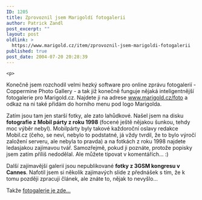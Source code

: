 ```yaml
---
ID: 1205
title: Zprovoznil jsem Marigoldí fotogalerii
author: Patrick Zandl
post_excerpt: ""
layout: post
oldlink: >
  https://www.marigold.cz/item/zprovoznil-jsem-marigoldi-fotogalerii
published: true
post_date: 2004-07-20 20:28:39
---
```

	<p>
Konečně jsem rozchodil velmi hezký software pro online zprávu fotogalerií - Coppermine Photo Gallery - a tak již konečně funguje nějaká inteligentnější fotogalerie pro Marigold.cz. Najdete ji na adrese <a href="http://www.marigold.cz/foto">www.marigold.cz/foto</a> a odkaz na ni také přidám do horního menu pod logo Marigolda. </p>
<p>
Zatím jsou tam jen starší fotky, ale zato lahůdkové. Našel jsem na disku <strong>fotografie z Mobil párty z roku 1998</strong> (focené ještě nějakou šunkou, tehdy moc výběr nebyl). Mobilpárty byly takové každoroční oslavy redakce Mobil.cz (čeho, se neví, nebylo to podstatné, já vždy tvrdil, že to bylo výročí založení serveru, ale nebyla to pravda) a na fotkách z roku 1998 najdete ledasjakou zajímavou tvář. Samozřejmě, pokud ji poznáte, protože popisky jsem zatím příliš nedodělal. Ale můžete tipovat v komentářích... :)</p>
<p>
Další zajímavější galerií jsou nepublikované <strong>fotky z 3GSM kongresu v Cannes</strong>. Nafotil jsem si několik zajímavých slide z přednášek s tím, že k tomu později zpracuji článek, ale znáte to, nějak to nevyšlo...</p>
<p>
Takže <a href="http://www.marigold.cz/foto">fotogalerie je zde...</a></p>
